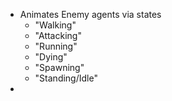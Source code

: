- Animates Enemy agents via states
	- "Walking"
	- "Attacking"
	- "Running"
	- "Dying"
	- "Spawning"
	- "Standing/Idle"
- 